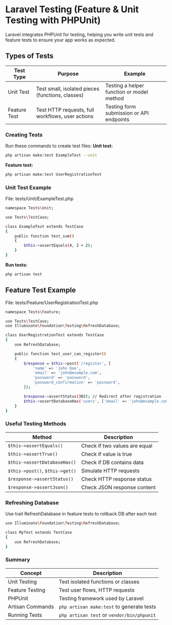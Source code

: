

#  Laravel Testing (Feature & Unit Testing with PHPUnit)
Laravel integrates PHPUnit for testing, helping you write unit tests and feature tests to ensure your app works as expected.


## Types of Tests
| Test Type    | Purpose                                          | Example                                   |
| ------------ | ------------------------------------------------ | ----------------------------------------- |
| Unit Test    | Test small, isolated pieces (functions, classes) | Testing a helper function or model method |
| Feature Test | Test HTTP requests, full workflows, user actions | Testing form submission or API endpoints  |



###  Creating Tests
Run these commands to create test files:
**Unit test:**
```bash
php artisan make:test ExampleTest --unit
```
**Feature test:**
```bash
php artisan make:test UserRegistrationTest
```

### Unit Test Example
File: tests/Unit/ExampleTest.php

```bash
namespace Tests\Unit;

use Tests\TestCase;

class ExampleTest extends TestCase
{
    public function test_sum()
    {
        $this->assertEquals(4, 2 + 2);
    }
}

```
**Run tests:**
```bash
php artisan test
```

## Feature Test Example
File: tests/Feature/UserRegistrationTest.php

```bash
namespace Tests\Feature;

use Tests\TestCase;
use Illuminate\Foundation\Testing\RefreshDatabase;

class UserRegistrationTest extends TestCase
{
    use RefreshDatabase;

    public function test_user_can_register()
    {
        $response = $this->post('/register', [
            'name' => 'John Doe',
            'email' => 'john@example.com',
            'password' => 'password',
            'password_confirmation' => 'password',
        ]);

        $response->assertStatus(302); // Redirect after registration
        $this->assertDatabaseHas('users', ['email' => 'john@example.com']);
    }
}

```

### Useful Testing Methods
| Method                          | Description                   |
| ------------------------------- | ----------------------------- |
| `$this->assertEquals()`         | Check if two values are equal |
| `$this->assertTrue()`           | Check if value is true        |
| `$this->assertDatabaseHas()`    | Check if DB contains data     |
| `$this->post()`, `$this->get()` | Simulate HTTP requests        |
| `$response->assertStatus()`     | Check HTTP response status    |
| `$response->assertJson()`       | Check JSON response content   |


### Refreshing Database
Use trait RefreshDatabase in feature tests to rollback DB after each test:

```bash
use Illuminate\Foundation\Testing\RefreshDatabase;

class MyTest extends TestCase
{
    use RefreshDatabase;
}

```

### Summary
| Concept          | Description                                |
| ---------------- | ------------------------------------------ |
| Unit Testing     | Test isolated functions or classes         |
| Feature Testing  | Test user flows, HTTP requests             |
| PHPUnit          | Testing framework used by Laravel          |
| Artisan Commands | `php artisan make:test` to generate tests  |
| Running Tests    | `php artisan test` or `vendor/bin/phpunit` |




